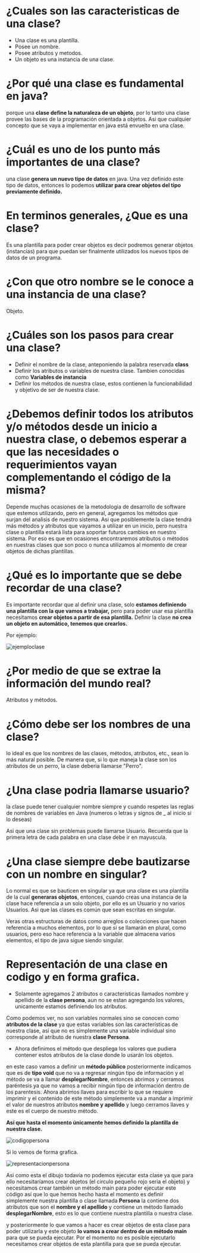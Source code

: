 # ¿Cuales son las caracteristicas de una clase?

* Una clase es una plantilla.
* Posee un nombre.
* Posee atributos y metodos.
* Un objeto es una instancia de una clase.

# ¿Por qué una clase es fundamental en java?

porque una **clase define la naturaleza de un objeto**, por lo tanto una clase provee las bases de la programación
orientada a objetos. Asi que cualquier concepto que se vaya a implementar en java está envuelto en una clase.

# ¿Cuál es uno de los punto más importantes de una clase?

una clase **genera un nuevo tipo de datos** en java. Una vez definido este tipo de datos, entonces lo podemos 
**utilizar para crear objetos del tipo previamente definido.**

# En terminos generales, ¿Que es una clase?

Es una plantilla para poder crear objetos es decir podremos generar objetos (instancias) para que puedan
ser finalmente utilizados los nuevos tipos de datos de un programa.

# ¿Con que otro nombre se le conoce a una instancia de una clase?

Objeto.

# ¿Cuáles son los pasos para crear una clase?

* Definir el nombre de la clase, anteponiendo la palabra reservada **class**
* Definir los atributos o variables de nuestra clase. Tambien conocidas como **Variables de instancia**
* Definir los métodos de nuestra clase, estos contienen la funcionabilidad y objetivo de ser de nuestra clase.

# ¿Debemos definir todos los atributos y/o métodos desde un inicio a nuestra clase, o debemos esperar a que las necesidades o requerimientos vayan complementando el código de la misma?

Depende muchas ocasiones de la metodologia de desarrollo de software que estemos utilizando, pero en general, agregamos los métodos que surjan del analisis de nuestro sistema.
Asi que posiblemente la clase tendrá más métodos y atributos que vayamos a utilizar en un inicio, pero nuestra clase o plantilla estará lista para soportar
futuros cambios en nuestro sistema. Por eso es que en ocasiones encontraremos atributos o métodos en nuestras clases que son poco o nunca utilizamos al momento de
crear objetos de dichas plantillas.

# ¿Qué es lo importante que se debe recordar de una clase?

Es importante recordar que al definir una clase, solo **estamos definiendo una plantilla con la que vamos a trabajar,** pero para poder usar esa plantilla
necesitamos **crear objetos a partir de esa plantilla.** Definir la clase **no crea un objeto en automático, tenemos que crearlos.**


Por ejemplo:


![ejemploclase](/imagenesjava/ejemploclase.png "ejemploclase")


# ¿Por medio de que se extrae la información del mundo real?

Atributos y métodos.

# ¿Cómo debe ser los nombres de una clase?

lo ideal es que los nombres de las clases, métodos, atributos, etc., sean lo más natural posible. De manera que, si lo que maneja la clase
son los atributos de un perro, la clase deberia llamarse "Perro".

# ¿Una clase podria llamarse usuario?

la clase puede tener cualquier nombre siempre y cuando respetes las reglas de nombres de variables en Java (numeros o letras y signos de _ al inicio si lo deseas)

Asi que una clase sin problemas puede llamarse Usuario. Recuerda que la primera letra de cada palabra en una clase debe ir en mayuscula.

# ¿Una clase siempre debe bautizarse con un nombre en singular?

Lo normal es que se bauticen en singular ya que una clase es una plantilla de la cual **generaras objetos**, entonces, cuando creas una instancia de la clase hace referencia a un solo objeto, por ello es un Usuario y no varios Usuarios. Asi que las clases es común que sean escritas en singular.

Veras otras estructuras de datos como arreglos o colecciones que hacen referencia a muchos elementos, por lo que si se llamarán en plural, como usuarios, pero eso hace referencia a la variable que almacena varios elementos, el tipo de java sigue siendo singular.


# Representación de una clase en codigo y en forma grafica.

* Solamente agregamos 2 atributos o caracteristicas llamados nombre y apellido de la **clase persona**, aun no se estan agregando los valores, unicamente estamos
definiendo los atributos.

Como podemos ver, no son variables normales sino se conocen como **atributos de la clase** ya que estas variables son las características
de nuestra clase, así que no es simplemente una variable individual sino corresponde al atributo de nuestra **clase Persona**.

* Ahora definimos el método que despliega los valores que pudiera contener estos atributos de la clase donde lo usarán los objetos. 

en este caso vamos a definir un **método público** posteriormente indicamos que es de **tipo void** que no va a regresar ningún tipo de información y el método se va a llamar **desplegarNombre**, entonces abrimos y cerramos paréntesis ya que no vamos a recibir ningún tipo de información dentro de los parentesis. Ahora abrimos llaves para escribir lo que se requiere imprimir y el contenido de este método simplemente va a mandar a imprimir el valor de nuestros atributos  **nombre y apellido**  y luego cerramos llaves y este es el cuerpo de nuestro método.

**Así que hasta el momento únicamente hemos definido la plantilla de nuestra clase.**





![codigopersona](/imagenesjava/codigopersona.png "codigopersona")




Si lo vemos de forma grafica.

![representacionpersona](/imagenesjava/representacionpersona.png "representacionpersona")


Asi como esta el dibujo todavía no podemos ejecutar esta clase ya que para ello necesitaríamos crear objetos (el circulo pequeño rojo seria el objeto) y necesitamos crear
también un método main para poder ejecutar este código así que lo que hemos hecho hasta el momento es
definir simplemente nuestra plantilla o clase  llamada **Persona** la contiene dos atributos que son 
el **nombre y el apellido**  y contiene un método llamado **desplegarNombre**, esto es lo que contiene nuestra plantilla o nuestra clase.

y posteriormente lo que vamos a hacer es crear objetos de esta clase para poder utilizarla y este objeto **lo vamos a crear dentro de un método main** para que se pueda ejecutar.
Por el momento no es posible ejecutarlo necesitamos crear objetos de esta plantilla para que se pueda ejecutar.
